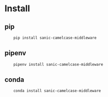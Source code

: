 # Install

## pip

```bash
    pip install sanic-camelcase-middleware
```

## pipenv

```bash
    pipenv install sanic-camelcase-middleware
```

## conda

```bash
    conda install sanic-camelcase-middleware
```
